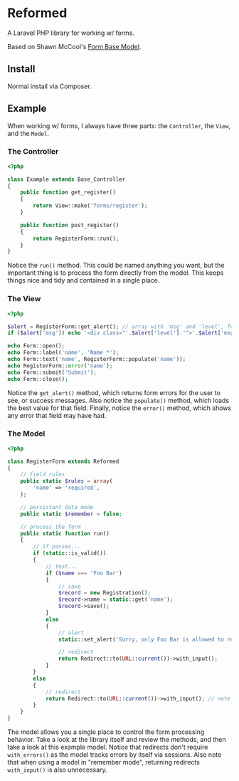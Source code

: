 # Reformed

A Laravel PHP library for working w/ forms.

Based on Shawn McCool's [Form Base Model](https://github.com/ShawnMcCool/laravel-form-base-model).

## Install

Normal install via Composer.

## Example

When working w/ forms, I always have three parts:  the ``Controller``, the ``View``, and the ``Model``.

### The Controller

```php
<?php

class Example extends Base_Controller
{
    public function get_register()
    {
        return View::make('forms/register');
    }

    public function post_register()
    {
        return RegisterForm::run();
    }
}
```

Notice the ``run()`` method.  This could be named anything you want, but the important thing is to process the form directly from the model.  This keeps things nice and tidy and contained in a single place.

### The View

```php
<?php

$alert = RegisterForm::get_alert(); // array with 'msg' and 'level', for printing
if ($alert['msg']) echo '<div class="'.$alert['level'].'">'.$alert['msg'].'</div>';

echo Form::open();
echo Form::label('name', 'Name *');
echo Form::text('name', RegisterForm::populate('name'));
echo RegisterForm::error('name');
echo Form::submit('Submit');
echo Form::close();
```

Notice the ``get_alert()`` method, which returns form errors for the user to see, or success messages.  Also notice the ``populate()`` method, which loads the best value for that field.  Finally, notice the ``error()`` method, which shows any error that field may have had.

### The Model

```php
<?php

class RegisterForm extends Reformed
{
    // field rules
    public static $rules = array(
        'name' => 'required',
    );

    // persistant data mode
    public static $remember = false;

    // process the form
    public static function run()
    {
        // if passes...
        if (static::is_valid())
        {
            // test...
            if ($name === 'Foo Bar')
            {
                // save
                $record = new Registration();
                $record->name = static::get('name');
                $record->save();
            }
            else
            {
                // alert
                static::set_alert('Sorry, only Foo Bar is allowed to register.', 'red');

                // redirect
                return Redirect::to(URL::current())->with_input();
            }
        }
        else
        {
            // redirect
            return Redirect::to(URL::current())->with_input(); // note with_errors() isn't needed
        }
    }
}
```

The model allows you a single place to control the form processing behavior.  Take a look at the library itself and review the methods, and then take a look at this example model.  Notice that redirects don't require ``with_errors()`` as the model tracks errors by itself via sessions.  Also note that when using a model in "remember mode", returning redirects ``with_input()`` is also unnecessary.